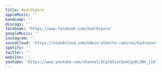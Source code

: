 ```yaml
---
title: AndrOspore
appleMusic: ''
bandcamp: ''
discogs: ''
facebook: 'https://www.facebook.com/AndrOspore'
googleMusic: ''
instagram: ''
soundcloud: 'https://soundcloud.com/edwin-alberto-ramirez/hydrozoa'
spotify: ''
twitter: ''
website: ''
youtube: 'https://www.youtube.com/channel/UCql6SixCGxkCgxDLUNk_jIA'
---
```

